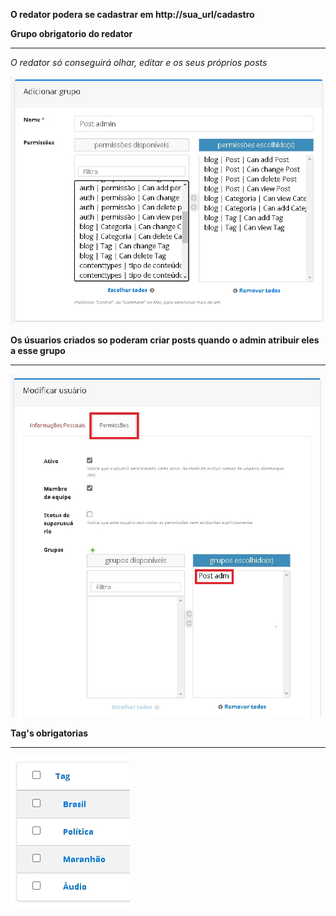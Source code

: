 **O redator podera se cadastrar em http://sua_url/cadastro**


**Grupo obrigatorio do redator**
****
*O redator só conseguirá olhar, editar e os seus próprios posts*

![image](./.github/criarcategoria.jpg)

**Os úsuarios criados so poderam criar posts quando o admin atribuir eles a esse grupo**
***
![image](./.github/permis.jpg)

**Tag's obrigatorias**
****

![image](./.github/tags.jpg)

